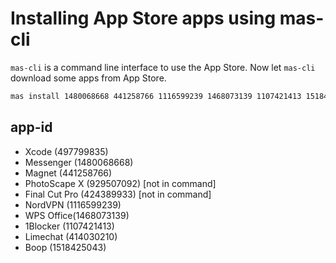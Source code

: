 # Installing App Store apps using mas-cli

`mas-cli` is a command line interface to use the App Store. Now let `mas-cli` download some apps from App Store.
```bash
mas install 1480068668 441258766 1116599239 1468073139 1107421413 1518425043 1107421413
```

## app-id
- Xcode (497799835)
- Messenger (1480068668)
- Magnet (441258766)
- PhotoScape X (929507092) [not in command]
- Final Cut Pro (424389933) [not in command]
- NordVPN (1116599239)
- WPS Office(1468073139)
- 1Blocker (1107421413)
- Limechat (414030210)
- Boop (1518425043)
